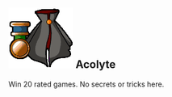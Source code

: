 ## ![Acolyte_Icon](https://raw.githubusercontent.com/1IlIl/wikidata/main/achievement_icons/Acolyte.png) Acolyte


Win 20 rated games. No secrets or tricks here.
